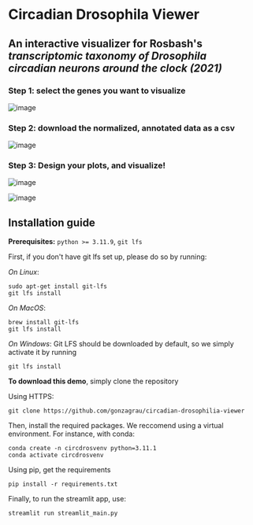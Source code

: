 # Circadian Drosophila Viewer
## An interactive visualizer for Rosbash's _transcriptomic taxonomy of Drosophila circadian neurons around the clock (2021)_

### Step 1: select the genes you want to visualize
![image](https://github.com/user-attachments/assets/2d963894-13b8-40fc-8586-dea2c1881fe4)


### Step 2: download the normalized, annotated data as a csv
![image](https://github.com/user-attachments/assets/0de6ca2e-b159-4d3e-a12e-9d6946b85aa6)

### Step 3: Design your plots, and visualize!
![image](https://github.com/user-attachments/assets/64364db2-2401-4250-b7ff-4ec31cfc8a9c)

![image](https://github.com/user-attachments/assets/7d3de4bf-3a92-49ec-b26c-c4351dbbf9e2)

## Installation guide

**Prerequisites:** `python >= 3.11.9`, `git lfs`

First, if you don't have git lfs set up, please do so by running:

*On Linux*:

```
sudo apt-get install git-lfs
git lfs install
```

*On MacOS*:
```
brew install git-lfs
git lfs install
```

*On Windows*:
Git LFS should be downloaded by default, so we simply activate it by running
```
git lfs install
```

**To download this demo**, simply clone the repository

Using HTTPS:
```
git clone https://github.com/gonzagrau/circadian-drosophilia-viewer
```

Then, install the required packages. We reccomend using a virtual environment. For instance, with conda:
```
conda create -n circdrosvenv python=3.11.1
conda activate circdrosvenv
```

Using pip, get the requirements
```
pip install -r requirements.txt
```

Finally, to run the streamlit app, use:
```
streamlit run streamlit_main.py
```




